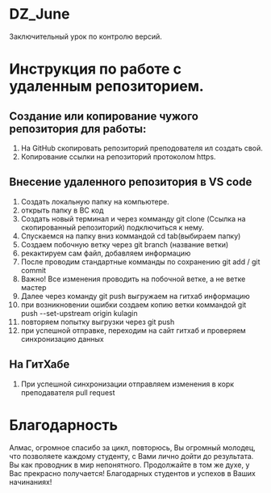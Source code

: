 # DZ_June

Заключительный урок по контролю версий. 

# Инструкция по работе с удаленным репозиторием. 

## Создание или копирование чужого репозитория для работы: 
1) На GitHub скопировать репозиторий преподователя ил создать свой. 
2) Копирование ссылки на репозиторий протоколом https. 

## Внеcение удаленного репозитория в VS code
1) Создать локальную папку на компьютере. 
2) открыть папку в ВС код
3) Создать новый терминал и через комманду git clone (Ссылка на скопированный репозиторий) подключиться к нему. 
4) Спускаемся на папку вниз коммандой cd tab(выбираем папку)
5) Создаем побочную ветку через git branch (название ветки)
6) рекактируем сам файл, добавляем информацию
7) После проводим стандартные комманды по сохранению git add / git commit 
8) Важно! Все изменения проводить на побочной ветке, а не ветке мастер
9) Далее через команду git push выгружаем на гитхаб информацию 
10) при возникновении ошибки создаем копию ветки коммандой git push --set-upstream origin kulagin
11) повторяем попытку выгрузки через git push 
12) при успешной отправке, переходим на сайт гитхаб и проверяем синхронизацию данных

## На ГитХабе 
1) При успешной синхронизации отправляем изменения в корк преподавателя pull request 

# Благодарность 
Алмас, огромное спасибо за цикл, повторюсь, Вы огромный молодец, что позволяете каждому студенту, с Вами лично дойти до результата. Вы как проводник в мир непонятного. Продолжайте в том же духе, у Вас прекрасно получается! Благодарных студентов и успехов в Ваших начинаниях! 